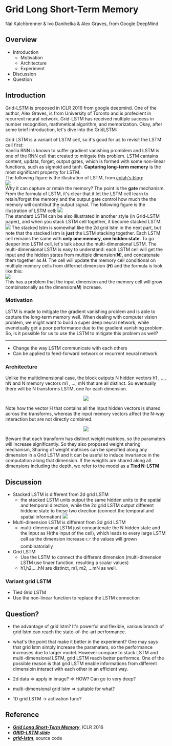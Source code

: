 # Grid Long Short-Term Memory
Nal Kalchbrenner & Ivo Danihelka & Alex Graves, from Google DeepMind

## Overview
- Introduction
  - Motivation
  - Architecture
  - Experiment
- Discussion
- Question

## Introduction
Grid-LSTM is proposed in ICLR 2016 from google deepmind. One of the author, Alex Graves, is from University of Toronto and is profecient in recurrent neural network. Grid-LSTM has received multiple success in number recognition, mathmetical algorithm, and memorization. Okay, after some brief introduction, let's dive into the GridLSTM:   

Grid LSTM is a variant of LSTM cell, so it's good for us to revisit the LSTM cell first:   
Vanilla RNN is known to suffer gradient vanishing promblem and LSTM is one of the RNN cell that created to mitigate this problem. LSTM cantains content, updata, forget, output gates, which is formed with some non-linear functions, such as sigmoid and tanh. **Capturing long-term memory** is the most significant property for LSTM.   
The following figure is the illustration of LSTM, from [colah's blog](http://colah.github.io/posts/2015-08-Understanding-LSTMs/):   
![](https://github.com/andrewliao11/homework1/blob/master/lstm.png?raw=true)   
Why it can capture or retain the memory? The point is the **gate** mechanism. From the formula of LSTM, it's clear that it let the LSTM cell learn to retain/forget the memory and the output gate control how much the the memory will contribut the output signal. The following figure is the illustration of LSTM cell:
![](https://github.com/andrewliao11/homework1/blob/master/lstm-formula.png?raw=true)   
The standard LSTM can be also illustrated in another style (in Grid-LSTM paper), and when you stack LSTM cell together, it become stacked LSTM:   
![](https://github.com/andrewliao11/homework1/blob/master/stacked-lstm.png?raw=true)
The stacked lstm is somewhat like the 2d grid lstm in the next part, but note that the stacked lstm is **just** the LSTM stacking together. Each LSTM cell remains the same with **only one memory, one hidden state**.
To go deeper into LSTM cell, let's talk about the multi-dimensional LSTM. The multi-dimensional LSTM is easy to understand: each LSTM cell will get the input and the hidden states from multiple dimension(***N***), and concatenate them together as ***H***. The cell will update the memory cell conditional on multiple memory cells from differnet dimension (***H***) and the formula is look like this:   
![](https://github.com/andrewliao11/homework1/blob/master/multi-dimensional.png?raw=true)   
This has a problem that the input dimension and the memory cell will grow combinatorially as the dimension(***N***) increase.

### Motivation
LSTM is made to mitigate the gradient vanishing problem and is able to capture the long-term memory well. When dealing with computer vision problem, we might want to build a super deep neural network, while evenetually get a poor performance due to the gradient vanishing problem. So, is it possible for us to use the LSTM to mitigate this problem as well?

------------------------------------------------------------------------------------------

- Change the way LSTM communicate with each others
- Can be applied to feed-forward network or recurrent neural network

### Architecture
Unlike the multidimensional case, the block outputs N hidden vectors h1 , ..., hN and N memory vectors m1 , ..., mN that are all distinct. So eventually there will be N transforms LSTM, one for each dimension.

<p align="center"><img src="https://github.com/andrewliao11/homework1/blob/master/arc1.png?raw=true" /></p>

Note how the vector H that contains all the input hidden vectors is shared across the transforms, whereas the input memory vectors affect the N-way interaction but are not directly combined.

<p align="center"><img src="https://github.com/andrewliao11/homework1/blob/master/glstm.png?raw=true" /></p>

Beware that each transform has distinct weight matrices, so the paramaters will increase significantly. So they also proposed weight sharing mechanism, Sharing of weight matrices can be specified along any dimension in a Grid LSTM and it can be useful to induce invariance in the computation along that dimension. If the weights are shared along all dimensions including the depth, we refer to the model as a **Tied N-LSTM**



## Discussion

- Stacked LSTM is different from 2d grid LSTM
  - the stacked LSTM units output the same hidden units to the spatial and temporal direction, while the 2d grid LSTM output different hiddene state to these two direction (connect the temporal and spatial information)
![](https://github.com/andrewliao11/homework1/blob/master/compare.png?raw=true)
- Multi-dimension LSTM is different from 3d grid LSTM
  - multi-dimensional LSTM just concantenate the N hidden state and the input as H(the input of the cell), which leads to every large LSTM cell as the dimension increase :point_right: the values will grown combinatorially  
- Grid LSTM
  - Use the LSTM to connect the different dimension (multi-dimension LSTM use linaer function, resulting a scalar values)
  - h1,h2,....hN are distinct, m1, m2, ...mN as well.
  
### Variant grid LSTM
- Tied Grid LSTM
- Use the non-linear function to replace the LSTM connection

## Question?
-  the advantage of grid lstm?
It's powerful and flexible, various branch of grid lstm can reach the state-of-the-art performance.

-  what's the point that make it better in the experiment?
One may says that grid lstm simply increase the paramaters, so the performance increases due to larger model. However compare to stack LSTM and multi-dimensional LSTM, grid LSTM reach better performce. One of the possible reason is that grid LSTM enable informations from different dimensioin interact with each other in an efficient way.

-  2d data => apply in image? => HOW? Can go to very deep?
-  multi-dimensional grid lstm => suitable for what?
- 1D grid LSTM -> activation func?

## Reference
- ***[Grid Long Short-Term Memory](https://arxiv.org/abs/1507.01526)***, ICLR 2016
- ***[GRID-LSTM slide](http://futureai.media.mit.edu/wp-content/uploads/sites/40/2015/09/GRID-LSTM.pptx_.pdf)***
- ***[grid-lstm](https://github.com/coreylynch/grid-lstm)***, source code
